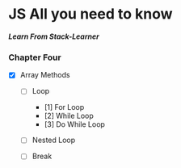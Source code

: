 # JS All you need to know

**_Learn From Stack-Learner_**

### Chapter Four

- [x] Array Methods
  - [ ] Loop
    - [1] For Loop
    - [2] While Loop
    - [3] Do While Loop

  - [ ] Nested Loop
  - [ ] Break
